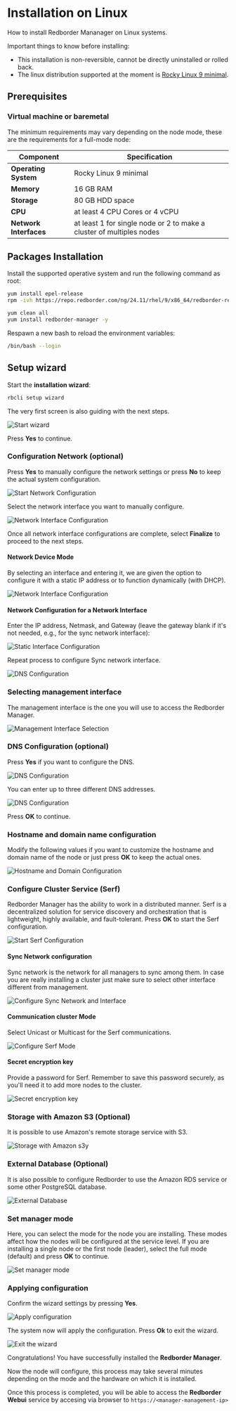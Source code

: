
# Installation on Linux

How to install Redborder Mananager on Linux systems.

Important things to know before installing:

- This installation is non-reversible, cannot be directly uninstalled or rolled back.
- The linux distribution supported at the moment is [Rocky Linux 9 minimal](https://rockylinux.org/download).

## Prerequisites

### Virtual machine or baremetal

The minimum requirements may vary depending on the node mode, these are the requirements for a full-mode node:

| **Component**      | **Specification**                                     |
|--------------------|-------------------------------------------------------|
| **Operating System** | Rocky Linux 9 minimal                               |
| **Memory**         | 16 GB RAM                                             |
| **Storage**        | 80 GB HDD space                                       |
| **CPU**            | at least 4 CPU Cores or 4 vCPU                        |
| **Network Interfaces**  | at least 1 for single node or 2 to make a cluster of multiples nodes     |

## Packages Installation

Install the supported operative system and run the following command as root:

``` bash title="Repositories installation"
yum install epel-release
rpm -ivh https://repo.redborder.com/ng/24.11/rhel/9/x86_64/redborder-repo-24.11-0.0.1-1.el9.rb.noarch.rpm
```
``` bash title="Install redborder-manager package"
yum clean all
yum install redborder-manager -y
```

Respawn a new bash to reload the environment variables:

``` bash title="Bash reload"
/bin/bash --login
```

## Setup wizard

Start the **installation wizard**:

``` bash title="Installation wizard command"
rbcli setup wizard
```

The very first screen is also guiding with the next steps.

![Start wizard](images/ch02_wizard_001.png)

Press **Yes** to continue.

### Configuration Network (optional)

Press **Yes** to manually configure the network settings or press **No** to keep the actual system configuration.

![Start Network Configuration](images/ch02_wizard_002.png)

Select the network interface you want to manually configure.

![Network Interface Configuration](images/ch02_wizard_003.png)

Once all network interface configurations are complete, select **Finalize** to proceed to the next steps.

#### Network Device Mode

By selecting an interface and entering it, we are given the option to configure it with a static IP address or to function dynamically (with DHCP).

![Network Interface Configuration](images/ch02_wizard_004.png)

#### Network Configuration for a Network Interface

Enter the IP address, Netmask, and Gateway (leave the gateway blank if it's not needed, e.g., for the sync network interface):

![Static Interface Configuration](images/ch02_wizard_005.png)

Repeat process to configure Sync network interface.

![DNS Configuration](images/ch02_wizard_007.png)

### Selecting management interface

The management interface is the one you will use to access the Redborder Manager. 

![Management Interface Selection](images/ch02_wizard_006.png)

### DNS Configuration (optional)

Press **Yes** if you want to configure the DNS.

![DNS Configuration](images/ch02_wizard_009.png)

You can enter up to three different DNS addresses.

![DNS Configuration](images/ch02_wizard_010.png)

Press **OK** to continue.

### Hostname and domain name configuration

Modify the following values if you want to customize the hostname and domain name of the node or just press **OK** to keep the actual ones.

![Hostname and Domain Configuration](images/ch02_wizard_011.png)

### Configure Cluster Service (Serf)

Redborder Manager has the ability to work in a distributed manner. Serf is a decentralized solution for service discovery and orchestration that is lightweight, highly available, and fault-tolerant. Press **OK** to start the Serf configuration.

![Start Serf Configuration](images/ch02_wizard_012.png)

#### Sync Network configuration

Sync network is the network for all managers to sync among them. In case you are really installing a cluster just make sure to select other interface different from management.

![Configure Sync Network and Interface](images/ch02_wizard_013.png)

#### Communication cluster Mode

Select Unicast or Multicast for the Serf communications.

![Configure Serf Mode](images/ch02_wizard_014.png)

#### Secret encryption key

Provide a password for Serf. Remember to save this password securely, as you'll need it to add more nodes to the cluster.

![Secret encryption key](images/ch02_wizard_015.png)

### Storage with Amazon S3 (Optional)

It is possible to use Amazon's remote storage service with S3.

![Storage with Amazon s3y](images/ch02_wizard_016.png)

### External Database (Optional)

It is also possible to configure Redborder to use the Amazon RDS service or some other PostgreSQL database.

![External Database](images/ch02_wizard_017.png)

### Set manager mode

Here, you can select the mode for the node you are installing. These modes affect how the nodes will be configured at the service level. If you are installing a single node or the first node (leader), select the full mode (default) and press **OK** to continue.

![Set manager mode](images/ch02_wizard_018.png)

### Applying configuration

Confirm the wizard settings by pressing **Yes**.

![Apply configuration](images/ch02_wizard_019.png)

The system now will apply the configuration. Press **Ok** to exit the wizard.

![Exit the wizard](images/ch02_wizard_020.png)

Congratulations! You have successfully installed the **Redborder Manager**.

Now the node will configure, this process may take several minutes depending on the mode and the hardware on which it is installed.

Once this process is completed, you will be able to access the **Redborder Webui** service by accesing via browser to `https://<manager-management-ip>`
